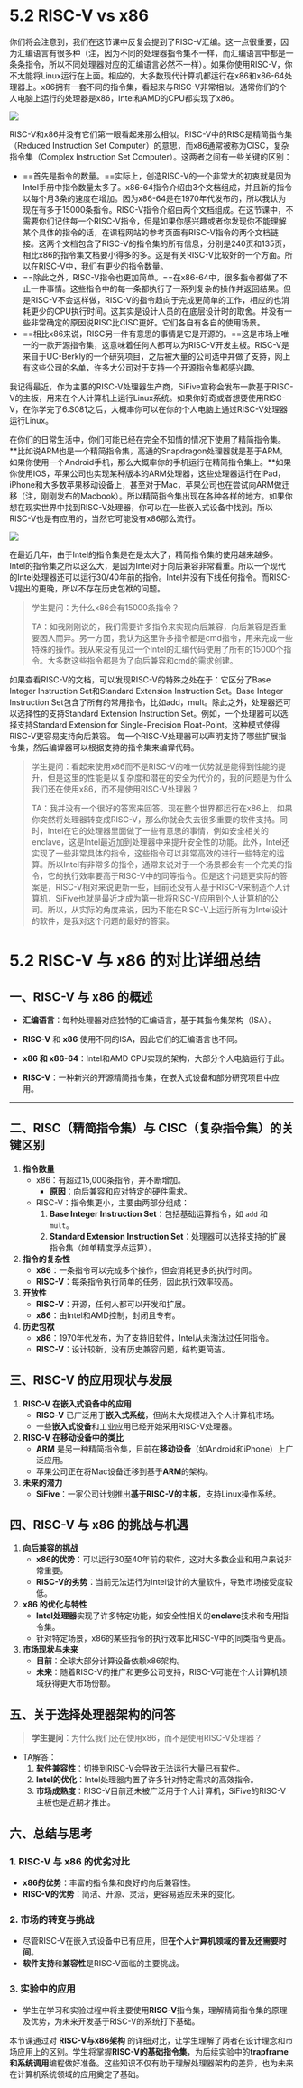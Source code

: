 # 5.2 RISC-V vs x86

你们将会注意到，我们在这节课中反复会提到了RISC-V汇编。这一点很重要，因为汇编语言有很多种（注，因为不同的处理器指令集不一样，而汇编语言中都是一条条指令，所以不同处理器对应的汇编语言必然不一样）。如果你使用RISC-V，你不太能将Linux运行在上面。相应的，大多数现代计算机都运行在x86和x86-64处理器上。x86拥有一套不同的指令集，看起来与RISC-V非常相似。通常你们的个人电脑上运行的处理器是x86，Intel和AMD的CPU都实现了x86。

![](<../.gitbook/assets/image (841).png>)

RISC-V和x86并没有它们第一眼看起来那么相似。RISC-V中的RISC是精简指令集（Reduced Instruction Set Computer）的意思，而x86通常被称为CISC，复杂指令集（Complex Instruction Set Computer）。这两者之间有一些关键的区别：

* ==首先是指令的数量。==实际上，创造RISC-V的一个非常大的初衷就是因为Intel手册中指令数量太多了。x86-64指令介绍由3个文档组成，并且新的指令以每个月3条的速度在增加。因为x86-64是在1970年代发布的，所以我认为现在有多于15000条指令。RISC-V指令介绍由两个文档组成。在这节课中，不需要你们记住每一个RISC-V指令，但是如果你感兴趣或者你发现你不能理解某个具体的指令的话，在课程网站的参考页面有RISC-V指令的两个文档链接。这两个文档包含了RISC-V的指令集的所有信息，分别是240页和135页，相比x86的指令集文档要小得多的多。这是有关RISC-V比较好的一个方面。所以在RISC-V中，我们有更少的指令数量。
* ==除此之外，RISC-V指令也更加简单。==在x86-64中，很多指令都做了不止一件事情。这些指令中的每一条都执行了一系列复杂的操作并返回结果。但是RISC-V不会这样做，RISC-V的指令趋向于完成更简单的工作，相应的也消耗更少的CPU执行时间。这其实是设计人员的在底层设计时的取舍。并没有一些非常确定的原因说RISC比CISC更好。它们各自有各自的使用场景。
* ==相比x86来说，RISC另一件有意思的事情是它是开源的。==这是市场上唯一的一款开源指令集，这意味着任何人都可以为RISC-V开发主板。RISC-V是来自于UC-Berkly的一个研究项目，之后被大量的公司选中并做了支持，网上有这些公司的名单，许多大公司对于支持一个开源指令集都感兴趣。

我记得最近，作为主要的RISC-V处理器生产商，SiFive宣称会发布一款基于RISC-V的主板，用来在个人计算机上运行Linux系统。如果你好奇或者想要使用RISC-V，在你学完了6.S081之后，大概率你可以在你的个人电脑上通过RISC-V处理器运行Linux。

在你们的日常生活中，你们可能已经在完全不知情的情况下使用了精简指令集。**比如说ARM也是一个精简指令集，高通的Snapdragon处理器就是基于ARM。如果你使用一个Android手机，那么大概率你的手机运行在精简指令集上。**如果你使用IOS，苹果公司也实现某种版本的ARM处理器，这些处理器运行在iPad，iPhone和大多数苹果移动设备上，甚至对于Mac，苹果公司也在尝试向ARM做迁移（注，刚刚发布的Macbook）。所以精简指令集出现在各种各样的地方。如果你想在现实世界中找到RISC-V处理器，你可以在一些嵌入式设备中找到。所以RISC-V也是有应用的，当然它可能没有x86那么流行。

![](<../.gitbook/assets/image (858).png>)

在最近几年，由于Intel的指令集是在是太大了，精简指令集的使用越来越多。Intel的指令集之所以这么大，是因为Intel对于向后兼容非常看重。所以一个现代的Intel处理器还可以运行30/40年前的指令。Intel并没有下线任何指令。而RISC-V提出的更晚，所以不存在历史包袱的问题。

> 学生提问：为什么x86会有15000条指令？
>
> TA：如我刚刚说的，我们需要许多指令来实现向后兼容，向后兼容是否重要因人而异。另一方面，我认为这里许多指令都是cmd指令，用来完成一些特殊的操作。我从来没有见过一个Intel的汇编代码使用了所有的15000个指令。大多数这些指令都是为了向后兼容和cmd的需求创建。

如果查看RISC-V的文档，可以发现RISC-V的特殊之处在于：它区分了Base Integer Instruction Set和Standard Extension Instruction Set。Base Integer Instruction Set包含了所有的常用指令，比如add，mult。除此之外，处理器还可以选择性的支持Standard Extension Instruction Set。例如，一个处理器可以选择支持Standard Extension for Single-Precision Float-Point。这种模式使得RISC-V更容易支持向后兼容。 每一个RISC-V处理器可以声明支持了哪些扩展指令集，然后编译器可以根据支持的指令集来编译代码。

> 学生提问：看起来使用x86而不是RISC-V的唯一优势就是能得到性能的提升，但是这里的性能是以复杂度和潜在的安全为代价的，我的问题是为什么我们还在使用x86，而不是使用RISC-V处理器？
>
> TA：我并没有一个很好的答案来回答。现在整个世界都运行在x86上，如果你突然将处理器转变成RISC-V，那么你就会失去很多重要的软件支持。同时，Intel在它的处理器里面做了一些有意思的事情，例如安全相关的enclave，这是Intel最近加到处理器中来提升安全性的功能。此外，Intel还实现了一些非常具体的指令，这些指令可以非常高效的进行一些特定的运算。所以Intel有非常多的指令，通常来说对于一个场景都会有一个完美的指令，它的执行效率要高于RISC-V中的同等指令。但是这个问题更实际的答案是，RISC-V相对来说更新一些，目前还没有人基于RISC-V来制造个人计算机，SiFive也就是最近才成为第一批将RISC-V应用到个人计算机的公司。所以，从实际的角度来说，因为不能在RISC-V上运行所有为Intel设计的软件，是我对这个问题的最好的答案。





# 5.2 RISC-V 与 x86 的对比详细总结

## 一、RISC-V 与 x86 的概述

- **汇编语言**：每种处理器对应独特的汇编语言，基于其指令集架构（ISA）。
- **RISC-V** 和 **x86** 使用不同的ISA，因此它们的汇编语言也不同。

- **x86 和 x86-64**：Intel和AMD CPU实现的架构，大部分个人电脑运行于此。
- **RISC-V**：一种新兴的开源精简指令集，在嵌入式设备和部分研究项目中应用。

------

## 二、RISC（精简指令集）与 CISC（复杂指令集）的关键区别

1. **指令数量**
   - x86：有超过15,000条指令，并不断增加。
     - **原因**：向后兼容和应对特定的硬件需求。
   - RISC-V：指令集更小，主要由两部分组成：
     1. **Base Integer Instruction Set**：包括基础运算指令，如 `add` 和 `mult`。
     2. **Standard Extension Instruction Set**：处理器可以选择支持的扩展指令集（如单精度浮点运算）。
2. **指令的复杂性**
   - **x86**：一条指令可以完成多个操作，但会消耗更多的执行时间。
   - **RISC-V**：每条指令执行简单的任务，因此执行效率较高。
3. **开放性**
   - **RISC-V**：开源，任何人都可以开发和扩展。
   - **x86**：由Intel和AMD控制，封闭且专有。
4. **历史包袱**
   - **x86**：1970年代发布，为了支持旧软件，Intel从未淘汰过任何指令。
   - **RISC-V**：设计较新，没有历史兼容问题，结构更简洁。

## 三、RISC-V 的应用现状与发展

1. **RISC-V 在嵌入式设备中的应用**
   - **RISC-V** 已广泛用于**嵌入式系统**，但尚未大规模进入个人计算机市场。
   - 一些**嵌入式设备**和工业应用已经开始采用RISC-V处理器。
2. **RISC-V 在移动设备中的类比**
   - **ARM** 是另一种精简指令集，目前在**移动设备**（如Android和iPhone）上广泛应用。
   - 苹果公司正在将Mac设备迁移到基于**ARM**的架构。
3. **未来的潜力**
   - **SiFive**：一家公司计划推出**基于RISC-V的主板**，支持Linux操作系统。

## 四、RISC-V 与 x86 的挑战与机遇

1. **向后兼容的挑战**
   - **x86的优势**：可以运行30至40年前的软件，这对大多数企业和用户来说非常重要。
   - **RISC-V的劣势**：当前无法运行为Intel设计的大量软件，导致市场接受度较低。
2. **x86 的优化与特性**
   - **Intel处理器**实现了许多特定功能，如安全性相关的**enclave**技术和专用指令集。
   - 针对特定场景，x86的某些指令的执行效率比RISC-V中的同类指令更高。
3. **市场现状与未来**
   - **目前**：全球大部分计算设备依赖x86架构。
   - **未来**：随着RISC-V的推广和更多公司支持，RISC-V可能在个人计算机领域获得更大市场份额。

## 五、关于选择处理器架构的问答

> **学生提问**：为什么我们还在使用x86，而不是使用RISC-V处理器？

- TA解答：
  1. **软件兼容性**：切换到RISC-V会导致无法运行大量已有软件。
  2. **Intel的优化**：Intel处理器内置了许多针对特定需求的高效指令。
  3. **市场成熟度**：RISC-V目前还未被广泛用于个人计算机，SiFive的RISC-V主板也是近期才推出。

## 六、总结与思考

### 1. RISC-V 与 x86 的优劣对比

- **x86的优势**：丰富的指令集和良好的向后兼容性。
- **RISC-V的优势**：简洁、开源、灵活，更容易适应未来的变化。

### 2. 市场的转变与挑战

- 尽管RISC-V在嵌入式设备中已有应用，但**在个人计算机领域的普及还需要时间**。
- **软件支持**和**兼容性**是RISC-V面临的主要挑战。

### 3. 实验中的应用

- 学生在学习和实验过程中将主要使用**RISC-V**指令集，理解精简指令集的原理及优势，为未来开发基于RISC-V的系统打下基础。

本节课通过对 **RISC-V与x86架构** 的详细对比，让学生理解了两者在设计理念和市场应用上的区别。学生将掌握**RISC-V的基础指令集**，为后续实验中的**trapframe和系统调用**编程做好准备。这些知识不仅有助于理解处理器架构的差异，也为未来在计算机系统领域的应用奠定了基础。

